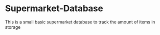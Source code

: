 # Supermarket-Database
 This is a small basic supermarket database to track the amount of items in storage
